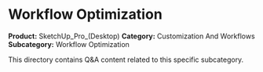 # Workflow Optimization

**Product:** SketchUp_Pro_(Desktop)
**Category:** Customization And Workflows
**Subcategory:** Workflow Optimization

This directory contains Q&A content related to this specific subcategory.
